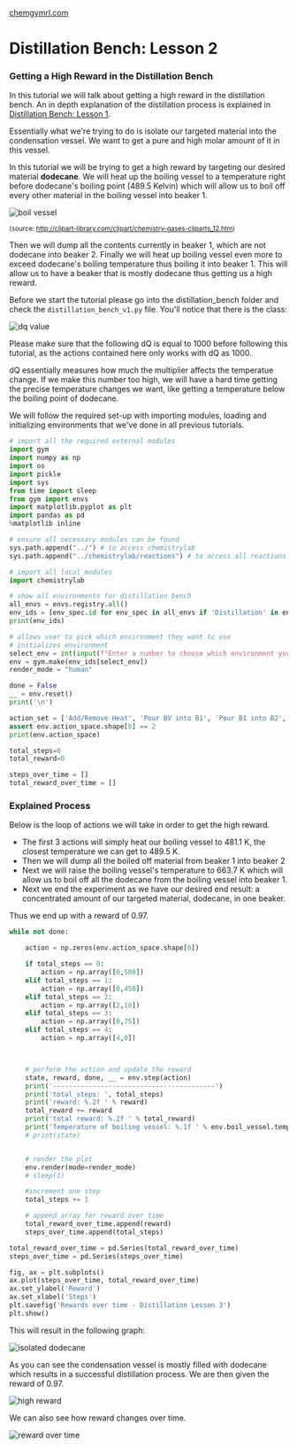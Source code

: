 [chemgymrl.com](https://chemgymrl.com/)

# Distillation Bench: Lesson 2

### Getting a High Reward in the Distillation Bench

In this tutorial we will talk about getting a high reward in the distillation bench. An in depth explanation of the distillation process is explained in [Distillation Bench: Lesson 1](https://chemgymrl.com/ChemGymRL/lesson_1_distillation/).

Essentially what we're trying to do is isolate our targeted material into the condensation vessel. We want to get a pure and high molar amount of it in this vessel.

In this tutorial we will be trying to get a high reward by targeting our desired material **dodecane**. We will heat up the boiling vessel to a temperature right before dodecane's boiling point (489.5 Kelvin) which will allow us to boil off every other material in the boiling vessel into beaker 1. 

![boil vessel](tutorial_figures/distillation-lesson-2/boiling_vessel_2.png)

<sub>(source: http://clipart-library.com/clipart/chemistry-gases-cliparts_12.htm)</sub>

Then we will dump all the contents currently in beaker 1, which are not dodecane into beaker 2. Finally we will heat up boiling vessel even more to exceed dodecane's boiling temperature thus boiling it into beaker 1. This will allow us to have a beaker that is mostly dodecane thus getting us a high reward.

Before we start the tutorial please go into the distillation_bench folder and check the `distillation_bench_v1.py` file. You'll notice that there is the class:

![dq value](tutorial_figures/distillation-lesson-1/dQ_value.png)

Please make sure that the following dQ is equal to 1000 before following this tutorial, as the actions contained here only works with dQ as 1000. 

dQ essentially measures how much the multiplier affects the temperatue change. If we make this number too high, we will have a hard time getting the precise temperature changes we want, like getting a temperature below the boiling point of dodecane.

We will follow the required set-up with importing modules, loading and initializing environments that we've done in all previous tutorials.


```python
# import all the required external modules
import gym
import numpy as np
import os
import pickle
import sys
from time import sleep
from gym import envs
import matplotlib.pyplot as plt
import pandas as pd
%matplotlib inline

# ensure all necessary modules can be found
sys.path.append("../") # to access chemistrylab
sys.path.append("../chemistrylab/reactions") # to access all reactions
```


```python
# import all local modules
import chemistrylab
```


```python
# show all environments for distillation bench
all_envs = envs.registry.all()
env_ids = [env_spec.id for env_spec in all_envs if 'Distillation' in env_spec.id]
print(env_ids)
```


```python
# allows user to pick which environment they want to use
# initializes environment
select_env = int(input(f"Enter a number to choose which environment you want to run (0 - {len(env_ids) - 1}): \n"))
env = gym.make(env_ids[select_env])
render_mode = "human"
```


```python
done = False
__ = env.reset()
print('\n')
```


```python
action_set = ['Add/Remove Heat', 'Pour BV into B1', 'Pour B1 into B2', 'Wait', 'Done']
assert env.action_space.shape[0] == 2
print(env.action_space)

total_steps=0
total_reward=0

steps_over_time = []
total_reward_over_time = []

```

### Explained Process

Below is the loop of actions we will take in order to get the high reward. 

- The first 3 actions will simply heat our boiling vessel to 481.1 K, the closest temperature we can get to 489.5 K. 
- Then we will dump all the boiled off material from beaker 1 into beaker 2
- Next we will raise the boiling vessel's temperature to 663.7 K which will allow us to boil off all the dodecane from the boiling vessel into beaker 1.
- Next we end the experiment as we have our desired end result: a concentrated amount of our targeted material, dodecane, in one beaker.

Thus we end up with a reward of 0.97.


```python
while not done:

    action = np.zeros(env.action_space.shape[0])

    if total_steps == 0:
        action = np.array([0,500])
    elif total_steps == 1:
        action = np.array([0,450])
    elif total_steps == 2:
        action = np.array([2,10])
    elif total_steps == 3:
        action = np.array([0,75])
    elif total_steps == 4:
        action = np.array([4,0])



    # perform the action and update the reward
    state, reward, done, __ = env.step(action)
    print('-----------------------------------------')
    print('total_steps: ', total_steps)
    print('reward: %.2f ' % reward)
    total_reward += reward
    print('total reward: %.2f ' % total_reward)
    print('Temperature of boiling vessel: %.1f ' % env.boil_vessel.temperature, ' K \n')
    # print(state)


    # render the plot
    env.render(mode=render_mode)
    # sleep(1)

    #increment one step
    total_steps += 1

    # append array for reward over time
    total_reward_over_time.append(reward)
    steps_over_time.append(total_steps)

total_reward_over_time = pd.Series(total_reward_over_time)
steps_over_time = pd.Series(steps_over_time)

fig, ax = plt.subplots()
ax.plot(steps_over_time, total_reward_over_time)
ax.set_ylabel('Reward')
ax.set_xlabel('Steps')
plt.savefig('Rewards over time - Distillation Lesson 3')
plt.show()

```

This will result in the following graph:

![isolated dodecane](tutorial_figures/distillation-lesson-2/isolated_dodecane.png)

As you can see the condensation vessel is mostly filled with dodecane which results in a successful distillation process. We are then given the reward of 0.97.

![high reward](tutorial_figures/distillation-lesson-2/high_reward.png)

We can also see how reward changes over time.

![reward over time](tutorial_figures/distillation-lesson-2/reward_over_time.png.png)

